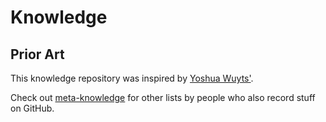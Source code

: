 # Knowledge

## Prior Art

This knowledge repository was inspired by [Yoshua Wuyts'](https://github.com/yoshuawuyts/knowledge).

Check out [meta-knowledge](https://github.com/RichardLitt/meta-knowledge) for other lists by people who also record stuff on GitHub.
